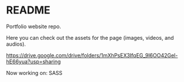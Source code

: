 # README

Portfolio website repo.

Here you can check out the assets for the page (images, videos, and audios).

https://drive.google.com/drive/folders/1mXhPsEX3IfqEG_9l6OO42Gel-hE66yua?usp=sharing

Now working on: SASS

